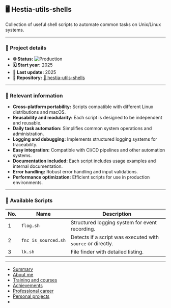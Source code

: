 ## 🖥️ Hestia-utils-shells

Collection of useful shell scripts to automate common tasks on Unix/Linux systems.

---

### 📝 Project details

- **🌐 Status:** ![Production](https://img.shields.io/badge/Production-blue)
- **🗓️ Start year:** 2025
- **🔄 Last update:** 2025
- **📁 Repository:** [🔗 hestia-utils-shells](https://github.com/andresdavidhr/hestia-utils-shells)

---

### 📌 Relevant information

- **Cross-platform portability:** Scripts compatible with different Linux distributions and macOS.
- **Reusability and modularity:** Each script is designed to be independent and reusable.
- **Daily task automation:** Simplifies common system operations and administration.
- **Logging and debugging:** Implements structured logging systems for traceability.
- **Easy integration:** Compatible with CI/CD pipelines and other automation systems.
- **Documentation included:** Each script includes usage examples and internal documentation.
- **Error handling:** Robust error handling and input validations.
- **Performance optimization:** Efficient scripts for use in production environments.

---

### 🧩 Available Scripts
| No. | Name                | Description                                                 |
| --- | ------------------- | ----------------------------------------------------------- |
| 1   | `flog.sh`           | Structured logging system for event recording.              |
| 2   | `fnc_is_sourced.sh` | Detects if a script was executed with `source` or directly. |
| 3   | `lk.sh`             | File finder with detailed listing.                          |

---

- [Summary](../summary.md)
- [About me](../about.md)
- [Training and courses](../training.md)
- [Achievements](../archivements.md)
- [Professional career](../professionalCareer.md)
- [Personal projects](../personalProjects.md)
-